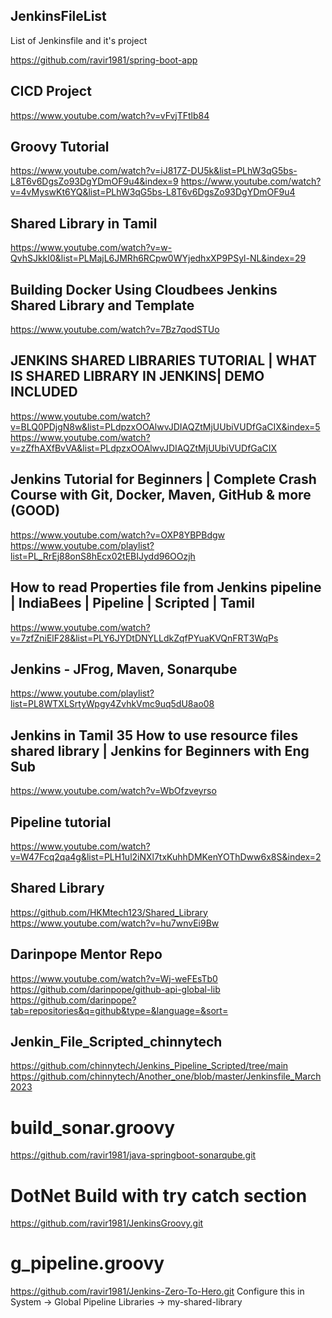 ## JenkinsFileList
List of Jenkinsfile and it's project

https://github.com/ravir1981/spring-boot-app

## CICD Project
https://www.youtube.com/watch?v=vFvjTFtlb84

## Groovy Tutorial
https://www.youtube.com/watch?v=iJ817Z-DU5k&list=PLhW3qG5bs-L8T6v6DgsZo93DgYDmOF9u4&index=9
https://www.youtube.com/watch?v=4vMyswKt6YQ&list=PLhW3qG5bs-L8T6v6DgsZo93DgYDmOF9u4

## Shared Library in Tamil
https://www.youtube.com/watch?v=w-QvhSJkkI0&list=PLMajL6JMRh6RCpw0WYjedhxXP9PSyl-NL&index=29

## Building Docker Using Cloudbees Jenkins Shared Library and Template
https://www.youtube.com/watch?v=7Bz7qodSTUo

## JENKINS SHARED LIBRARIES TUTORIAL | WHAT IS SHARED LIBRARY IN JENKINS| DEMO INCLUDED
https://www.youtube.com/watch?v=BLQ0PDjgN8w&list=PLdpzxOOAlwvJDIAQZtMjUUbiVUDfGaCIX&index=5
https://www.youtube.com/watch?v=zZfhAXfBvVA&list=PLdpzxOOAlwvJDIAQZtMjUUbiVUDfGaCIX

## Jenkins Tutorial for Beginners | Complete Crash Course with Git, Docker, Maven, GitHub & more (GOOD)
https://www.youtube.com/watch?v=OXP8YBPBdgw
https://www.youtube.com/playlist?list=PL_RrEj88onS8hEcx02tEBIJydd96OOzjh

## How to read Properties file from Jenkins pipeline | IndiaBees | Pipeline | Scripted | Tamil
https://www.youtube.com/watch?v=7zfZniElF28&list=PLY6JYDtDNYLLdkZqfPYuaKVQnFRT3WqPs

## Jenkins - JFrog, Maven, Sonarqube
https://www.youtube.com/playlist?list=PL8WTXLSrtyWpgy4ZvhkVmc9uq5dU8ao08

## Jenkins in Tamil 35 How to use resource files shared library | Jenkins for Beginners with Eng Sub
https://www.youtube.com/watch?v=WbOfzveyrso

## Pipeline tutorial
https://www.youtube.com/watch?v=W47Fcq2qa4g&list=PLH1ul2iNXl7txKuhhDMKenYOThDww6x8S&index=2

## Shared Library
https://github.com/HKMtech123/Shared_Library
https://www.youtube.com/watch?v=hu7wnvEi9Bw

## Darinpope Mentor Repo
https://www.youtube.com/watch?v=Wj-weFEsTb0
https://github.com/darinpope/github-api-global-lib
https://github.com/darinpope?tab=repositories&q=github&type=&language=&sort=

## Jenkin_File_Scripted_chinnytech
https://github.com/chinnytech/Jenkins_Pipeline_Scripted/tree/main
https://github.com/chinnytech/Another_one/blob/master/Jenkinsfile_March2023

build_sonar.groovy
===================
https://github.com/ravir1981/java-springboot-sonarqube.git

DotNet Build with try catch section
======================================
https://github.com/ravir1981/JenkinsGroovy.git

g_pipeline.groovy
====================
https://github.com/ravir1981/Jenkins-Zero-To-Hero.git
Configure this in System -> Global Pipeline Libraries -> my-shared-library
